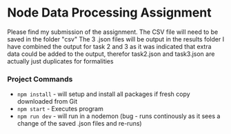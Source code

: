 # Node Data Processing Assignment
Please find my submission of the assignment. 
The CSV file will need to be saved in the folder "csv"
The 3 .json files will be output in the results folder
I have combined the output for task 2 and 3 as it was indicated that extra data could be added to the output, therefor task2.json and task3.json are actually just duplicates for formalities

### Project Commands
- `npm install` - will setup and install all packages if fresh copy downloaded from Git
- `npm start` - Executes program
- `npm run dev` - will run in a nodemon (bug - runs continously as it sees a change of the saved .json files and re-runs)
